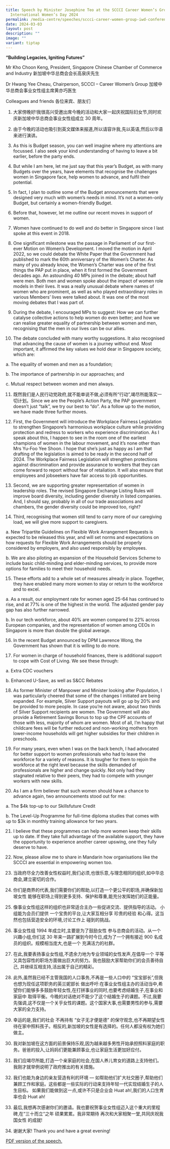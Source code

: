 ```yaml
---
title: Speech by Minister Josephine Teo at the SCCCI Career Women’s Group’s
  International Women’s Day 2024
permalink: /media-centre/speeches/sccci-career-women-group-iwd-conference/
date: 2024-03-03
layout: post
description: ""
image: ""
variant: tiptap
---
```

<p><strong>“Building Legacies, Igniting Futures”</strong>
</p>
<p>Mr Kho Choon Keng, President, Singapore Chinese Chamber of Commerce and
Industry 新加坡中华总商会会长高泉庆先生</p>
<p>Dr Hwang Yee Cheau, Chairperson, SCCCI – Career Women’s Group 加坡中华总商会事业女性组主席黄亦巧医生</p>
<p>Colleagues and friends 各位来宾、朋友们</p>
<ol data-tight="true" class="tight">
<li>
<p>大家傍晚好!我很高兴受邀出席今晚的活动和大家一起庆祝国际妇女节,同时欢庆新加坡中华总商会事业女性组成立 30 周年。</p>
<p></p>
</li>
<li>
<p>由于今晚的活动也吸引到英文媒体来报道,所以请容许我,先以英语,然后以华语来进行演讲。</p>
<p></p>
</li>
<li>
<p>As this is Budget season, you can well imagine where my attentions are
focussed. I also seek your kind understanding of having to leave a bit
earlier, before the party ends.</p>
<p></p>
</li>
<li>
<p>But while I am here, let me just say that this year’s Budget, as with
many Budgets over the years, have elements that recognise the challenges
women in Singapore face, help women to advance, and fulfil their potential.</p>
<p></p>
</li>
<li>
<p>In fact, I plan to outline some of the Budget announcements that were
designed very much with women’s needs in mind. It’s not a women-only Budget,
but certainly a women-friendly Budget.</p>
<p></p>
</li>
<li>
<p>Before that, however, let me outline our recent moves in support of women.</p>
<p></p>
</li>
<li>
<p>Women have continued to do well and do better in Singapore since I last
spoke at this event in 2018.</p>
<p></p>
</li>
<li>
<p>One significant milestone was the passage in Parliament of our first-ever
Motion on Women’s Development. I moved the motion in April 2022, so we
could debate the White Paper that the Government had published to mark
the 60th anniversary of the Women’s Charter. As many of you already know,
the Women’s Charter was one of the first things the PAP put in place, when
it first formed the Government decades ago. An astounding 40 MPs joined
in the debate; about half were men. Both men and women spoke about the
impact of women role models in their lives. It was a really unusual debate
where names of women who are prominent, as well as who played extraordinary
roles in various Members’ lives were talked about. It was one of the most
moving debates that I was part of.</p>
<p></p>
</li>
<li>
<p>During the debate, I encouraged MPs to suggest: How we can further catalyse
collective actions to help women do even better; and how we can realise
greater equality of partnership between women and men, recognising that
the men in our lives can be our allies.</p>
<p></p>
</li>
<li>
<p>The debate concluded with many worthy suggestions. It also recognised
that advancing the cause of women is a journey without end. Most important,
it affirmed the key values we hold dear in Singapore society, which are:</p>
</li>
</ol>
<p>a. The equality of women and men as a foundation;</p>
<p>b. The importance of partnership in our approaches; and</p>
<p>c. Mutual respect between women and men always.</p>
<p></p>
<ol start="11" data-tight="true" class="tight">
<li>
<p>既然我们是人民行动党政府,就不能单说不做,必须有所“行动”,竭尽所能落实一切计划。Since we are the People’s Action
Party, the PAP government doesn’t just “talk”, we try our best to “do”.
As a follow up to the motion, we have made three further moves.</p>
<p></p>
</li>
<li>
<p>First, the Government will introduce the Workplace Fairness Legislation
to strengthen Singapore’s harmonious workplace culture while providing
protection and redress to workers who experience discrimination. As I speak
about this, I happen to see in the room one of the earliest champions of
women in the labour movement, and it’s none other than Mrs Yu-Foo Yee Shoon.
I hope that she’s just as happy as I am that drafting of the legislation
is aimed to be ready in the second half of 2024. The Workplace Fairness
Legislation will strengthen protections against discrimination and provide
assurance to workers that they can come forward to report without fear
of retaliation. It will also ensure that employees and jobseekers have
fair access to job opportunities.</p>
<p></p>
</li>
<li>
<p>Second, we are supporting greater representation of women in leadership
roles. The revised Singapore Exchange Listing Rules will improve board
diversity, including gender diversity in listed companies. And, I should
say, probably in all of our trade associations and chambers, the gender
diversity could be improved too, right?</p>
<p></p>
</li>
<li>
<p>Third, recognising that women still tend to carry more of our caregiving
load, we will give more support to caregivers.</p>
</li>
</ol>
<p>a. New Tripartite Guidelines on Flexible Work Arrangement Requests is
expected to be released this year, and will set norms and expectations
on how requests for Flexible Work Arrangements should be properly considered
by employers, and also used responsibly by employees.</p>
<p>b. We are also piloting an expansion of the Household Services Scheme
to include basic child-minding and elder-minding services, to provide more
options for families to meet their household needs.</p>
<ol start="15" data-tight="true" class="tight">
<li>
<p>These efforts add to a whole set of measures already in place. Together,
they have enabled many more women to stay or return to the workforce and
to excel.</p>
</li>
</ol>
<p>a. As a result, our employment rate for women aged 25-64 has continued
to rise, and at 77% is one of the highest in the world. The adjusted gender
pay gap has also further narrowed.</p>
<p>b. In our tech workforce, about 40% are women compared to 22% across European
companies, and the representation of women among CEOs in Singapore is more
than double the global average.</p>
<p></p>
<ol start="16" data-tight="true" class="tight">
<li>
<p>In the recent Budget announced by DPM Lawrence Wong, the Government has
shown that it is willing to do more.</p>
<p></p>
</li>
<li>
<p>For women in charge of household finances, there is additional support
to cope with Cost of Living. We see these through:</p>
</li>
</ol>
<p>a. Extra CDC vouchers</p>
<p>b. Enhanced U-Save, as well as S&amp;CC Rebates</p>
<p></p>
<ol start="18" data-tight="true" class="tight">
<li>
<p>As former Minister of Manpower and Minister looking after Population,
I was particularly cheered that some of the changes I initiated are being
expanded. For example, Silver Support payouts will go up by 20% and be
provided to more people. In case you’re not aware, about two thirds of
Silver Support recipients are women. The Government will also provide a
Retirement Savings Bonus to top up the CPF accounts of those with less,
majority of whom are women. Most of all, I’m happy that childcare fees
will be further reduced and non-working mothers from lower-income households
will get higher subsidies for their children in preschools.</p>
<p></p>
</li>
<li>
<p>For many years, even when I was on the back bench, I had advocated for
better support to women professionals who had to leave the workforce for
a variety of reasons. It is tougher for them to rejoin the workforce at
the right level because the skills demanded of professionals are higher
and change quickly. Not only had they stagnated relative to their peers,
they had to compete with younger workers with new skills.</p>
<p></p>
</li>
<li>
<p>As I am a firm believer that such women should have a chance to advance
again, two announcements stood out for me:</p>
</li>
</ol>
<p>a. The $4k top-up to our Skillsfuture Credit</p>
<p>b. The Level-Up Programme for full-time diploma studies that comes with
up to $3k in monthly training allowance for two years.</p>
<ol start="21" data-tight="true" class="tight">
<li>
<p>I believe that these programmes can help more women keep their skills
up to date. If they take full advantage of the available support, they
have the opportunity to experience another career upswing, one they fully
deserve to have.</p>
<p></p>
</li>
<li>
<p>Now, please allow me to share in Mandarin how organisations like the SCCCI
are essential in empowering women too.</p>
<p></p>
</li>
<li>
<p>当政府尽全力改善女性权益时,我们必须,也很乐意,与理念相同的组织,如中华总商会,建立密切的合作。</p>
<p></p>
</li>
<li>
<p>你们是商界的代表,我们需要你们的帮助,以打造一个更公平的职场,并确保新加坡女性 能够在职场上得到更多支持、保护和尊重,能充分发挥她们的正能量。</p>
<p></p>
</li>
<li>
<p>像事业女性组这样的组织也非常适合主办一些促进交流、提供指导的活动。 小组能为会员们提供 一个宝贵的平台,让大家互相分享 珍贵的经验 和心得。这当然也包括营造安全的环境,讨论工作上
碰到的挑战。</p>
<p></p>
</li>
<li>
<p>事业女性组 1994 年成立时,主要是为了鼓励女性 参与总商会的活动。从一个兴趣小组,你们这 30 年来一路扩展到今时今日,成为了一个拥有接近
900 名成员的组织。规模相当庞大,也是一个 充满活力的社群。</p>
<p></p>
</li>
<li>
<p>在此,我要表扬事业女性组,不遗余力地为专业领域的女性发声,在倡导一个 平等又具包容性的职场方面做出巨大的努力。我也鼓励大家帮助你们的会员善待自己,
并继续互相支持,活出属于自己的精彩。</p>
<p></p>
</li>
<li>
<p>此外,虽然我已经不主管我国的人口事务,不再是一些人口中的 “宝宝部长”,但我也想为现任这项职务的英兰妮部长 做出呼吁:在事业女性组主办的活动当中,希望你们能够多多鼓励年轻女性,在打拼事业的同时,也要考虑结婚生子,在事业和家庭中
取得平衡。今晚的对话绝对不能少了这个结婚生子的课题。不过,我要先强调,这不仅是一个关乎女性的课题。这个国家大事,也需要男性的参与,需要大家的全力支持。</p>
<p></p>
</li>
<li>
<p>幸运的是,我们的社会 不再持有 “女子无才便是德” 的保守观念,也不再期望女性待在家中照料孩子。相反的,新加坡的女性是有选择的。任何人都没有权为她们做主。</p>
<p></p>
</li>
<li>
<p>我对新加坡在这方面的前景保持乐观,因为越来越多男性开始承担照料家庭的职务。爸爸的投入,让妈妈们更能兼顾事业,也让家庭生活更加好应付。</p>
<p></p>
</li>
<li>
<p>我们应竭尽所能,打造一个亲家庭的社会,在国人养儿育女的道路上支持他们。我刚才就举例说明了政府推出的有关措施。</p>
<p></p>
</li>
<li>
<p>我们也能为身边的亲友营造有利的环境 –– 如帮助他们扩大社交圈子,帮助他们兼顾工作和家庭。这些都是一些实际的行动来支持年轻一代实现结婚生子的人生目标。
如果我们能做到这一点,或许不只是企业会 Huat ah!,我们的人口生育率也会 Huat ah!</p>
<p></p>
</li>
<li>
<p>最后,我想再次感谢你们的邀请。我也要祝贺事业女性组迈入这个重大的里程碑,在“三十而立“之年 硕果累累。我非常期待 再次和大家相聚一堂,共同庆祝我国女性
的成就!</p>
<p></p>
</li>
<li>
<p>谢谢大家! Thank you and have a great evening!</p>
</li>
</ol>
<p></p>
<p><a href="/files/Speeches 2024/_Updated_Transcript__Speech_by_Minister_Josephine_Teo_at_the_Singapore_Chinese_Chamber_of_Commerce_and_Industry_Career_Women_s_Group_s_International_Women_s_Day_2024_Conference__3_Mar_.pdf" rel="noopener noreferrer nofollow" target="_blank">PDF version of the speech.</a>
</p>
<p></p>